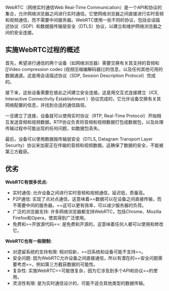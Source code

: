 WebRTC（网络实时通信Web Real-Time Communication）是一个API和协议的集合，允许网络浏览器之间进行实时通信。它使网络浏览器之间直接进行实时音频和视频通信，而不需要中间服务器。WebRTC使用一些不同的协议，包括会话描述协议（SDP）和数据报传输层安全（DTLS）协议，以建立和维护网络浏览器之间的安全连接。

## 实施WebRTC过程的概述

首先，希望进行通信的两个设备（如网络浏览器）需要交换有关其支持的音频和[[Video compression codec (视频压缩编解码器)]]的信息，以及任何其他可用的数据通道。这是用会话描述协议（SDP, Session Description Protocol）完成的。

接下来，这些设备需要在彼此之间建立安全连接。这是用交互式连接建立（ICE, Interactive Connectivity Establishment ）协议完成的，它允许设备交换有关其网络配置的信息，并找到合适的通信路径。

一旦建立了连接，设备就可以使用实时协议（RTP, Real-Time Protocol）开始相互发送音频和视频数据。RTP协议负责将音频和视频数据打包成数据包，以及处理传输过程中可能出现的任何问题，如数据包丢失。

最后，设备可以使用数据报传输层安全（DTLS, Datagram Transport Layer Security）协议来加密正在传输的音频和视频数据。这确保了数据的安全，不能被第三方截获。


## 优劣

**WebRTC有很多优点:** 
- 实时通信: 允许设备之间进行实时音频和视频通信，延迟低，质量高。
- P2P通信: 实现了点对点通信，这意味着==数据可以在设备之间直接传输，而不需要中间的服务器。==这可以更有效率，可以减少服务器的负荷。
- 广泛的浏览器支持: 许多网络浏览器都支持WebRTC，包括Chrome、Mozilla Firefox和Opera，使其得到广泛使用。
- 免费和==开放源代码==: 是免费和开源的，这意味着任何人都可以使用和修改它。

**WebRTC也有一些限制:**
- 对遗留系统的支持有限: 相对较新，==旧系统和设备可能不支持==。
- 安全问题: 因为WebRTC允许设备之间直接通信，所以有潜在的==安全问题需要考虑==，例如第三方截获数据的可能性。
- 复杂性: 实施WebRTC==可能很复杂，因为它涉及到多个API和协议==的使用。
- 灵活性有限: 是为实时通信设计的，可能不适合其他类型的数据传输。